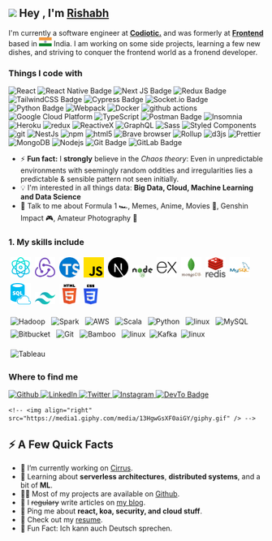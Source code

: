 <h2><img src="https://emojis.slackmojis.com/emojis/images/1531849430/4246/blob-sunglasses.gif?1531849430" width="30"/> Hey , I'm <a href="https://rishabh.me/">Rishabh</a></h2>
<p>I'm currently a software engineer at <strong><a href="https://www.codiotic.com/">Codiotic.</a></strong> and was formerly at <strong><a href="https://www.codiotic.com">Frontend</a></strong> based in <img height="18px" width="25px" src='./flag-icon.png' alt='india-flag'> India. I am working on some side projects, learning a few new dishes, and striving to conquer the frontend world as a fronend developer.</p>

<h3>Things I code with</h3>

  <p>
    <img alt="React" src="https://img.shields.io/badge/-React-45b8d8?style=flat-square&logo=react&logoColor=white" />
    <img src="https://img.shields.io/badge/react_native-%2320232a.svg?style=flat-square&logo=react&logoColor=%2361DAFB"
      alt="React Native Badge">
    <img alt="Next JS Badge"
      src="https://img.shields.io/badge/Next-black?style=flat-square&logo=next.js&logoColor=white" />
    <img alt="Redux Badge"
      src="https://img.shields.io/badge/redux-%23593d88.svg?style=flat-square&logo=redux&logoColor=white" />
    <img
      src="https://img.shields.io/badge/tailwindcss-%2338B2AC.svg?style=flat-square&logo=tailwind-css&logoColor=white"
      alt="TailwindCSS Badge">
    <img src="https://img.shields.io/badge/-cypress-%23E5E5E5?style=flat-square&logo=cypress&logoColor=058a5e"
      alt="Cypress Badge">
    <img src="https://img.shields.io/badge/Socket.io-black?style=flat-square&logo=socket.io&badgeColor=010101"
      alt="Socket.io Badge">
    <img src="https://img.shields.io/badge/python-3670A0?style=flat-square&logo=python&logoColor=ffdd54"
      alt="Python Badge">
    <img alt="Webpack"
      src="https://img.shields.io/badge/-Webpack-8DD6F9?style=flat-square&logo=webpack&logoColor=white" />
    <img alt="Docker" src="https://img.shields.io/badge/-Docker-46a2f1?style=flat-square&logo=docker&logoColor=white" />
    <img alt="github actions"
      src="https://img.shields.io/badge/-Github_Actions-2088FF?style=flat-square&logo=github-actions&logoColor=white" />
    <img alt="Google Cloud Platform"
      src="https://img.shields.io/badge/-Google_Cloud_Platform-1a73e8?style=flat-square&logo=google-cloud&logoColor=white" />
    <img alt="TypeScript"
      src="https://img.shields.io/badge/-TypeScript-007ACC?style=flat-square&logo=typescript&logoColor=white" />
    <img src="https://img.shields.io/badge/Postman-FF6C37?style=flat-square&logo=postman&logoColor=white"
      alt="Postman Badge">
    <img alt="Insomnia"
      src="https://img.shields.io/badge/-Insomnia-5849BE?style=flat-square&logo=insomnia&logoColor=white" />
    <img alt="Heroku" src="https://img.shields.io/badge/-Heroku-430098?style=flat-square&logo=heroku&logoColor=white" />
    <img alt="redux" src="https://img.shields.io/badge/-Redux-764ABC?style=flat-square&logo=redux&logoColor=white" />
    <img alt="ReactiveX"
      src="https://img.shields.io/badge/-RxJs-B7178C?style=flat-square&logo=reactivex&logoColor=white" />
    <img alt="GraphQL"
      src="https://img.shields.io/badge/-GraphQL-E10098?style=flat-square&logo=graphql&logoColor=white" />
    <img alt="Sass" src="https://img.shields.io/badge/-Sass-CC6699?style=flat-square&logo=sass&logoColor=white" />
    <img alt="Styled Components"
      src="https://img.shields.io/badge/-Styled_Components-db7092?style=flat-square&logo=styled-components&logoColor=white" />
    <img alt="git" src="https://img.shields.io/badge/-Git-F05032?style=flat-square&logo=git&logoColor=white" />
    <img alt="NestJs" src="https://img.shields.io/badge/-NestJs-ea2845?style=flat-square&logo=nestjs&logoColor=white" />
    <img alt="npm" src="https://img.shields.io/badge/-NPM-CB3837?style=flat-square&logo=npm&logoColor=white" />
    <img alt="html5" src="https://img.shields.io/badge/-HTML5-E34F26?style=flat-square&logo=html5&logoColor=white" />
    <img alt="Brave browser"
      src="https://img.shields.io/badge/-Brave_Browser-FB542B?style=flat-square&logo=brave&logoColor=white" />
    <img alt="Rollup"
      src="https://img.shields.io/badge/-Rollup-EC4A3F?style=flat-square&logo=rollup.js&logoColor=white" />
    <img alt="d3js" src="https://img.shields.io/badge/-D3.js-F9A03C?style=flat-square&logo=d3.js&logoColor=white" />
    <img alt="Prettier"
      src="https://img.shields.io/badge/-Prettier-F7B93E?style=flat-square&logo=prettier&logoColor=white" />
    <img alt="MongoDB"
      src="https://img.shields.io/badge/-MongoDB-13aa52?style=flat-square&logo=mongodb&logoColor=white" />
    <img alt="Nodejs"
      src="https://img.shields.io/badge/-Nodejs-43853d?style=flat-square&logo=Node.js&logoColor=white" />
    <img src="https://img.shields.io/badge/git-%23F05033.svg?style=flat-square&logo=git&logoColor=white"
      alt="Git Badge">
    <img src="https://img.shields.io/badge/gitlab-%23181717.svg?style=flat-square&logo=gitlab&logoColor=white"
      alt="GitLab Badge">
  </p>



  
  - ⚡ **Fun fact:** I **strongly** believe in the *Chaos theory*: Even in unpredictable environments with seemingly
  random oddities and irregularities lies a predictable & sensible pattern not seen initially.
  - :bulb: I'm interested in all things data: **Big Data, Cloud, Machine Learning and Data Science**
  - 💬 Talk to me about Formula 1 :racing_car:, Memes, Anime, Movies 🎥, Genshin Impact 🎮, Amateur Photography 📸

  ### 1. My skills include

<p>

<img title="React js" alt="React js" src="./reactjs.png" width="40" style="vertical-align:down; margin:4px" /><img title="Redux" alt="Redux" src="./redux-original.svg" width="40" style="vertical-align:down; margin:4px" /><img title="TypeScript" alt="TypeScript" src="./typescript.png" width="40"
      style="vertical-align:down; margin:4px" /><img title="javascript" alt="Javascript" src="./javascript.png" width="40"
      style="vertical-align:down; margin:4px" /><img title="Next js" alt="Next js" src="./next-js.svg" width="40" style="vertical-align:down; margin:4px" /><img title="Nodejs" alt="Nodejs" src="./images/nodejs.svg" width="40" style="vertical-align:down; margin:4px" /><img title="Expressjs" alt="Expressjs" src="./images/express.svg" width="40"
      style="vertical-align:down; margin:4px" /><img title="Mongodb" alt="Mongodb" src="./images/mongodb.svg" width="40" style="vertical-align:down; margin:4px" /><img title="Redis" alt="Redis" src="./images/redis.svg" width="40" style="vertical-align:down; margin:4px" /><img title="MySql" alt="MySql" src="./images/mysql.svg" width="40" style="vertical-align:down; margin:4px" /><img title="SQL" alt="SQL" src="./images/sql.svg" width="40" style="vertical-align:down; margin:4px" /><img title="Tailwind" alt="Tailwind" src="./tailwind-css.svg" width="40" style="vertical-align:down; margin:4px" /><img title="Html5" alt="Html5" src="./html5.svg" width="40" style="vertical-align:down; margin:4px" /><img title="css" alt="css" src="./css-3.svg" width="28" style="vertical-align:down; margin:4px" />


<img title="Hadoop" alt="Hadoop"
      src="https://raw.githubusercontent.com/Thomas-George-T/Thomas-George-T/master/assets/hadoop.svg" width="70"
      height="40" style="vertical-align:down; margin:4px" />
<img title="Spark" alt="Spark"
      src="https://raw.githubusercontent.com/Thomas-George-T/Thomas-George-T/master/assets/apache_spark.svg" width="80"
      height="50" style="vertical-align:down; margin:4px" />
<img title="AWS" alt="AWS"
      src="https://raw.githubusercontent.com/Thomas-George-T/Thomas-George-T/master/assets/aws.svg" width="60"
      height="40" style="vertical-align:down; margin:4px" />
<img title="Scala" alt="Scala"
      src="https://raw.githubusercontent.com/Thomas-George-T/Thomas-George-T/master/assets/scala.svg" width="40"
      height="40" style="vertical-align:down; margin:4px" />
<img title="Python" alt="Python"
      src="https://raw.githubusercontent.com/Thomas-George-T/Thomas-George-T/master/assets/python.svg" width="40"
      height="40" style="vertical-align:down; margin:4px" />
<img title="R" alt="linux"
      src="https://raw.githubusercontent.com/Thomas-George-T/Thomas-George-T/master/assets/r-lang.svg" width="55"
      style="vertical-align:down; margin:4px" />
<img title="MySQL" alt="MySQL"
      src="https://raw.githubusercontent.com/Thomas-George-T/Thomas-George-T/master/assets/mysql.svg" width="40"
      height="40" style="vertical-align:down; margin:4px" />
<img title="Bitbucket" alt="Bitbucket"
      src="https://raw.githubusercontent.com/Thomas-George-T/Thomas-George-T/master/assets/bitbucket.svg" height="40"
      style="vertical-align:down; margin:4px" />
<img title="Git" alt="Git"
      src="https://raw.githubusercontent.com/Thomas-George-T/Thomas-George-T/master/assets/git.svg" width="70"
      height="40" style="vertical-align:down; margin:4px" />
<img title="Bamboo" alt="Bamboo"
      src="https://raw.githubusercontent.com/Thomas-George-T/Thomas-George-T/master/assets/bamboo.svg" width="40"
      height="40" style="vertical-align:down; margin:4px" />
<img title="jira" alt="linux"
      src="https://raw.githubusercontent.com/Thomas-George-T/Thomas-George-T/master/assets/jira.svg" width="40"
      style="vertical-align:down; margin:4px" />
<img title="Kafka" alt="Kafka"
      src="https://raw.githubusercontent.com/Thomas-George-T/Thomas-George-T/master/assets/kafka.svg" width="105"
      height="40" />
<img title="linux" alt="linux"
      src="https://raw.githubusercontent.com/Thomas-George-T/Thomas-George-T/master/assets/linux-tux.svg" width="40"
      style="vertical-align:down; margin:4px" />
    
<img title="Tableau" alt="Tableau"
      src="https://raw.githubusercontent.com/Thomas-George-T/Thomas-George-T/master/assets/tableau.svg" width="200"
      style="vertical-align:down; margin:4px" />
  </p>


 


 <!-- <img align="right" src="https://media1.giphy.com/media/13HgwGsXF0aiGY/giphy.gif" /> -->

   <h3>Where to find me</h3>
  <p>
    <a href="https://github.com/Rishabh157" target="_blank">
      <img alt="Github"
        src="https://img.shields.io/badge/GitHub-%2312100E.svg?&style=for-the-badge&logo=Github&logoColor=white" />
    </a>
    <a href="https://www.linkedin.com/in/rishabh-gour-3b0861221/" target="_blank">
      <img alt="LinkedIn"
        src="https://img.shields.io/badge/linkedin-%230077B5.svg?&style=for-the-badge&logo=linkedin&logoColor=white" />
    </a>
    <a href="https://x.com/Rishabhgour157" target="_blank">
      <img alt="Twitter"
        src="https://img.shields.io/badge/twitter-%231DA1F2.svg?&style=for-the-badge&logo=twitter&logoColor=white" />
    </a>
    <a href="https://www.instagram.com/rishabh._.30/" target="_blank">
      <img alt="Instagram"
        src="https://img.shields.io/badge/Instagram-%23E4405F.svg?style=for-the-badge&logo=Instagram&logoColor=white" />
    </a>
    <a href="mailto:rishabhgour157@gmail.com" target="_blank">
      <img alt="DevTo Badge"
        src="https://img.shields.io/badge/Gmail-D14836?style=for-the-badge&logo=gmail&logoColor=white">
    </a>
  </p>

    <!-- <img align="right" src="https://media1.giphy.com/media/13HgwGsXF0aiGY/giphy.gif" /> -->
  <h2>⚡️ A Few Quick Facts</h2>
  <ul>
    <li>🔭 I’m currently working on <a href="https://github.com/Spiderpig86/Cirrus">Cirrus</a>.</li>
    <li>🧐 Learning about <strong>serverless architectures</strong>, <strong>distributed systems</strong>, and a bit of
      <strong>ML</strong>.
    </li>
    <li>👨‍💻 Most of my projects are available on <a href="https://github.com/Spiderpig86">Github</a>.</li>
    <li>📝 I <del>regulary</del> write articles on <a href="https://blog.stanleylim.me">my blog</a>.</li>
    <li>💬 Ping me about <strong>react, koa, security, and cloud stuff</strong>.</li>
    <li>📙 Check out my <a href="https://www.stanleylim.me/resume/resume.pdf">resume</a>.</li>
    <li>🎉 Fun Fact: Ich kann auch Deutsch sprechen.</li>
  </ul>

